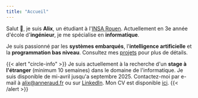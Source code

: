 ```yaml
---
title: "Accueil"
---
```


Salut 👋, je suis **Alix**, un étudiant à l'[INSA Rouen](https://www.insa-rouen.fr). Actuellement en 3e année d'école d'**ingénieur**, je me spécialise en **informatique**.

Je suis passionné par les **systèmes embarqués**, l'**intelligence artificielle** et la **programmation bas niveau**. Consultez mes [projets](/projects) pour plus de détails.

{{< alert "circle-info" >}}
Je suis actuellement à la recherche d'un **stage à l'étranger** (minimum 10 semaines) dans le domaine de l'informatique. Je suis disponible de mi-avril jusqu'a septembre 2025.
Contactez-moi par e-mail à [alix@anneraud.fr](mailto:alix@anneraud.fr) ou sur [LinkedIn](https://www.linkedin.com/in/alix-anneraud/).
Mon CV est disponible [ici](/Resume.pdf).
{{< /alert >}}